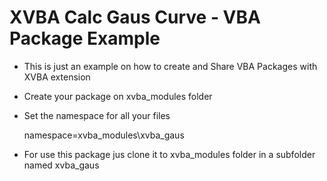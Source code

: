 # XVBA Calc Gaus Curve - VBA Package Example 

- This is just an example on how to create and Share VBA Packages with XVBA extension

- Create your package on xvba_modules folder

- Set the namespace for all your files
     
     <p>
      namespace=xvba_modules\xvba_gaus
     </p>

- For use this package jus clone it to xvba_modules folder in a subfolder named xvba_gaus 